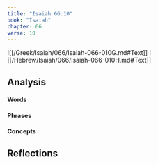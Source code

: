 ```yaml
---
title: "Isaiah 66:10"
book: "Isaiah"
chapter: 66
verse: 10
---
```

![[/Greek/Isaiah/066/Isaiah-066-010G.md#Text]]
![[/Hebrew/Isaiah/066/Isaiah-066-010H.md#Text]]

## Analysis

#### Words

#### Phrases

#### Concepts

## Reflections
